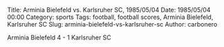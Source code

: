 Title: Arminia Bielefeld vs. Karlsruher SC, 1985/05/04
Date: 1985/05/04 00:00
Category: sports
Tags: football, football scores, Arminia Bielefeld, Karlsruher SC
Slug: arminia-bielefeld-vs-karlsruher-sc
Author: carbonero


Arminia Bielefeld 4 - 1 Karlsruher SC
